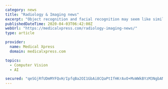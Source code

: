 ```yaml
---
category: news
title: "Radiology & Imaging news"
excerpt: "Object recognition and facial recognition may seem like similar abilities, but new research finds that these behaviors are on the opposite ends of the spectrum when it comes to physical signatures ..."
publishedDateTime: 2020-04-03T06:42:00Z
webUrl: "https://medicalxpress.com/radiology-imaging-news/"
type: article

provider:
  name: Medical Xpress
  domain: medicalxpress.com

topics:
  - Computer Vision
  - AI

secured: "qeSGjRfUDmMYFQvH/IpfqBa2OI1GbAi8CQaPtIfHKrAvO+MvWWkBYzM3NgbANEpWF701+Su2kDSpJm3QcA0Q6oyF5t6/VRGFdLGTRw+5VOM4Wmd4p8USUkP0x3jYsdgjv7gnNPRkWExy/za1mRFT7+OZaEco4oGae2FqxfctkZk2g5p/m+lFK/tJuCAPZZaPGkrAhZ/RH44uhdupw4Mdkw25BPoYzzZo7OffsP+6eZ5mGi2FN6FlbQ7mfOnXLeWkazF5GTMqGFq1lXX7wZNcTJOYk7lsNhQ+vXoY9eJTQQp45Ahzul4z+LF1MTZEDTxn;BJxKFlIGj8P26o+eHZHvcQ=="
---
```


